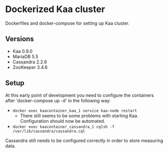# Dockerized Kaa cluster

Dockerfiles and docker-compose for setting up Kaa cluster.

## Versions

- Kaa 0.9.0
- MariaDB 5.5
- Cassandra 2.2.6
- ZooKeeper 3.4.6

## Setup

At this early point of development you need to configure the containers after 'docker-compose up -d' in the following way:

- `docker exec kaacontainer_kaa_1 service kaa-node restart`
  - There still seems to be some problems with starting Kaa. Configuration should now be automated.
- `docker exec kaacontainer_cassandra_1 cqlsh -f /var/lib/cassandra/cassandra.cql`

Cassandra still needs to be configured correctly in order to store measuring data.
